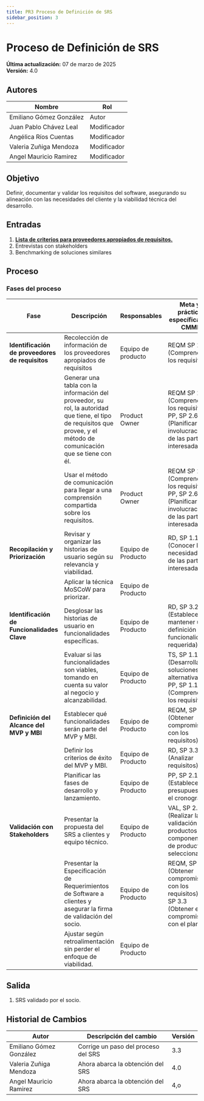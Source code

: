 ```yaml
---
title: PR3 Proceso de Definición de SRS
sidebar_position: 3
---
```


# Proceso de Definición de SRS

**Última actualización:** 07 de marzo de 2025  
**Versión:** 4.0

## Autores

| Nombre                  | Rol         |
| ----------------------- | ----------- |
| Emiliano Gómez González | Autor       |
| Juan Pablo Chávez Leal  | Modificador |
| Angélica Ríos Cuentas   | Modificador |
| Valeria Zuñiga Mendoza  | Modificador |
| Angel Mauricio Ramirez  | Modificador |

## Objetivo

Definir, documentar y validar los requisitos del software, asegurando su alineación con las necesidades del cliente y la viabilidad técnica del desarrollo.

## Entradas

1. [**Lista de criterios para proveedores apropiados de requisitos.**](../recursos/lista-de-criterios.md)
2. Entrevistas con stakeholders
3. Benchmarking de soluciones similares

## Proceso

### Fases del proceso

| **Fase**                                        | **Descripción**                                                                                                                                                        | **Responsables**   | **Meta y práctica específica del CMMI**                                                                     |
| ----------------------------------------------- | ---------------------------------------------------------------------------------------------------------------------------------------------------------------------- | ------------------ | ----------------------------------------------------------------------------------------------------------- |
| **Identificación de proveedores de requisitos** | Recolección de información de los proveedores apropiados de requisitos                                                                                                 | Equipo de producto | REQM SP 1.1 (Comprender los requisitos)                                                                     |
|                                                 | Generar una tabla con la información del proveedor, su rol, la autoridad que tiene, el tipo de requisitos que provee, y el método de comunicación que se tiene con él. | Product Owner      | REQM SP 1.1 (Comprender los requisitos), PP, SP 2.6 (Planificar la involucración de las partes interesadas) |
|                                                 | Usar el método de comunicación para llegar a una comprensión compartida sobre los requisitos.                                                                          | Product Owner      | REQM SP 1.1 (Comprender los requisitos), PP, SP 2.6 (Planificar la involucración de las partes interesadas) |
| **Recopilación y Priorización**                 | Revisar y organizar las historias de usuario según su relevancia y viabilidad.                                                                                         | Equipo de Producto | RD, SP 1.1 (Conocer las necesidades de las partes interesadas)                                              |
|                                                 | Aplicar la técnica MoSCoW para priorizar.                                                                                                                              | Equipo de Producto |                                                                                                             |
| **Identificación de Funcionalidades Clave**     | Desglosar las historias de usuario en funcionalidades específicas.                                                                                                     | Equipo de Producto | RD, SP 3.2 (Establecer y mantener una definición de la funcionalidad requerida)                             |
|                                                 | Evaluar si las funcionalidades son viables, tomando en cuenta su valor al negocio y alcanzabilidad.                                                                    | Equipo de Producto | TS, SP 1.1 (Desarrollar soluciones alternativas), PP, SP 1.1 (Comprender los requisitos)                    |
| **Definición del Alcance del MVP y MBI**        | Establecer qué funcionalidades serán parte del MVP y MBI.                                                                                                              | Equipo de Producto | REQM, SP 1.2 (Obtener compromiso con los requisitos)                                                        |
|                                                 | Definir los criterios de éxito del MVP y MBI.                                                                                                                          | Equipo de Producto | RD, SP 3.3 (Analizar requisitos)                                                                            |
|                                                 | Planificar las fases de desarrollo y lanzamiento.                                                                                                                      | Equipo de Producto | PP, SP 2.1 (Establecer el presupuesto y el cronograma)                                                      |
| **Validación con Stakeholders**                 | Presentar la propuesta del SRS a clientes y equipo técnico.                                                                                                            | Equipo de Producto | VAL, SP 2.1 (Realizar la validación de productos o componentes de productos seleccionados)                  |
|                                                 | Presentar la Especificación de Requerimientos de Software a clientes y asegurar la firma de validación del socio.                                                      | Equipo de Producto | REQM, SP 1.2 (Obtener compromiso con los requisitos), PP, SP 3.3 (Obtener el compromiso con el plan.)       |
|                                                 | Ajustar según retroalimentación sin perder el enfoque de viabilidad.                                                                                                   | Equipo de Producto |                                                                                                             |

## Salida

1. SRS validado por el socio.

## Historial de Cambios

| Autor                   | Descripción del cambio              | Versión |
| ----------------------- | ----------------------------------- | ------- |
| Emiliano Gómez González | Corrige un paso del proceso del SRS | 3.3     |
| Valeria Zuñiga Mendoza  | Ahora abarca la obtención del SRS   | 4.0     |
| Angel Mauricio Ramirez  | Ahora abarca la obtención del SRS   | 4,o     |
